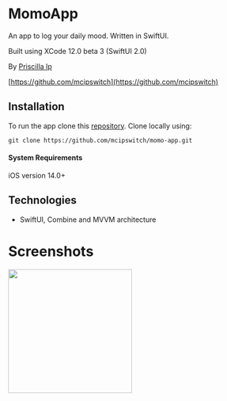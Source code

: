 # MomoApp

An app to log your daily mood. Written in SwiftUI.

Built using XCode 12.0 beta 3 (SwiftUI 2.0)

By [Priscilla Ip](mailto:priscillaplip@gmail.com)

[https://github.com/mcipswitch](https://github.com/mcipswitch)

## Installation
To run the app clone this [repository](https://github.com/mcipswitch/swapi-app). Clone locally using:

`git clone https://github.com/mcipswitch/momo-app.git`

#### System Requirements
iOS version 14.0+

## Technologies

* SwiftUI, Combine and MVVM architecture

# Screenshots

<p float="left">
  <img src="https://github.com/mcipswitch/momo-app/blob/master/Screenshots/peak.png" width="250">
</p>
